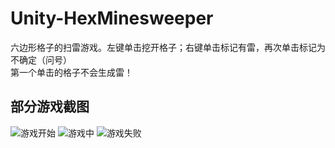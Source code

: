 # Unity-HexMinesweeper
六边形格子的扫雷游戏。左键单击挖开格子；右键单击标记有雷，再次单击标记为不确定（问号）  
第一个单击的格子不会生成雷！
## 部分游戏截图
![游戏开始](https://i.bmp.ovh/imgs/2021/09/ab4a5964efd66994.png)
![游戏中](https://i.bmp.ovh/imgs/2021/09/1ebabce195911641.png)
![游戏失败](https://i.bmp.ovh/imgs/2021/09/5efd7e9760a909c4.png)
